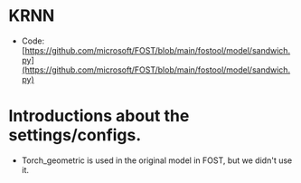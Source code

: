 # KRNN
* Code: [https://github.com/microsoft/FOST/blob/main/fostool/model/sandwich.py](https://github.com/microsoft/FOST/blob/main/fostool/model/sandwich.py)


# Introductions about the settings/configs.
* Torch_geometric is used in the original model in FOST, but we didn't use it.

